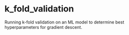 # k_fold_validation
Running k-fold validation on an ML model to determine best hyperparameters for gradient descent.
